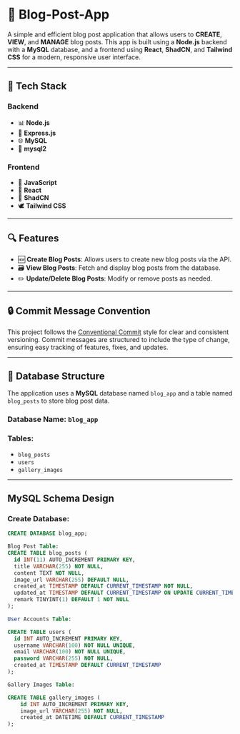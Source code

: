 # 🎉 Blog-Post-App

A simple and efficient blog post application that allows users to **CREATE**, **VIEW**, and **MANAGE** blog posts. This app is built using a **Node.js** backend with a **MySQL** database, and a frontend using **React**, **ShadCN**, and **Tailwind CSS** for a modern, responsive user interface.

---

## 🚀 Tech Stack

### Backend
- 📊 **Node.js**
- 🔧 **Express.js**
- 🌐 **MySQL**
- 🔐 **mysql2**

### Frontend
- 🎨 **JavaScript**
- 🎨 **React**
- 🔺 **ShadCN**
- 🕊 **Tailwind CSS**

---

## 🔍 Features

- 🆕 **Create Blog Posts**: Allows users to create new blog posts via the API.
- 🗃️ **View Blog Posts**: Fetch and display blog posts from the database.
- ✏️ **Update/Delete Blog Posts**: Modify or remove posts as needed.

---

## 🔒 Commit Message Convention

This project follows the [Conventional Commit](https://www.conventionalcommits.org/en/v1.0.0/) style for clear and consistent versioning. Commit messages are structured to include the type of change, ensuring easy tracking of features, fixes, and updates.

---

## 🏦 Database Structure

The application uses a **MySQL** database named `blog_app` and a table named `blog_posts` to store blog post data.

### **Database Name**: `blog_app`
### **Tables**:
- `blog_posts`
- `users`
- `gallery_images`

---

## MySQL Schema Design

### Create Database:
```sql
CREATE DATABASE blog_app; 

Blog Post Table:
CREATE TABLE blog_posts (
  id INT(11) AUTO_INCREMENT PRIMARY KEY,
  title VARCHAR(255) NOT NULL,
  content TEXT NOT NULL,
  image_url VARCHAR(255) DEFAULT NULL,
  created_at TIMESTAMP DEFAULT CURRENT_TIMESTAMP NOT NULL,
  updated_at TIMESTAMP DEFAULT CURRENT_TIMESTAMP ON UPDATE CURRENT_TIMESTAMP NOT NULL,
  remark TINYINT(1) DEFAULT 1 NOT NULL 
);

User Accounts Table:

CREATE TABLE users (
  id INT AUTO_INCREMENT PRIMARY KEY,
  username VARCHAR(100) NOT NULL UNIQUE,
  email VARCHAR(100) NOT NULL UNIQUE,
  password VARCHAR(255) NOT NULL,
  created_at TIMESTAMP DEFAULT CURRENT_TIMESTAMP
);

Gallery Images Table:

CREATE TABLE gallery_images (
    id INT AUTO_INCREMENT PRIMARY KEY,
    image_url VARCHAR(255) NOT NULL,
    created_at DATETIME DEFAULT CURRENT_TIMESTAMP
);

